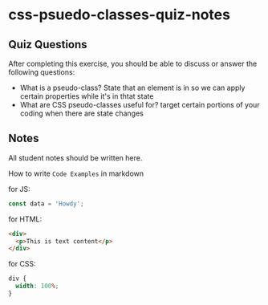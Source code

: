 # css-psuedo-classes-quiz-notes

## Quiz Questions

After completing this exercise, you should be able to discuss or answer the following questions:

- What is a pseudo-class?
  State that an element is in so we can apply certain properties while it's in thtat state
- What are CSS pseudo-classes useful for?
  target certain portions of your coding when there are state changes

## Notes

All student notes should be written here.

How to write `Code Examples` in markdown

for JS:

```javascript
const data = 'Howdy';
```

for HTML:

```html
<div>
  <p>This is text content</p>
</div>
```

for CSS:

```css
div {
  width: 100%;
}
```
